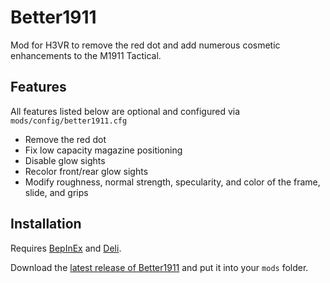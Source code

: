 # Better1911
Mod for H3VR to remove the red dot and add numerous cosmetic enhancements to the M1911 Tactical.

## Features
All features listed below are optional and configured via `mods/config/better1911.cfg`
- Remove the red dot
- Fix low capacity magazine positioning
- Disable glow sights
- Recolor front/rear glow sights
- Modify roughness, normal strength, specularity, and color of the frame, slide, and grips

## Installation
Requires [BepInEx](https://github.com/BepInEx/BepInEx/releases/latest) and [Deli](https://github.com/Deli-Counter/Deli).

Download the [latest release of Better1911](https://github.com/Maiq-The-Dude/Better1911/releases/latest) and put it into your `mods` folder.
